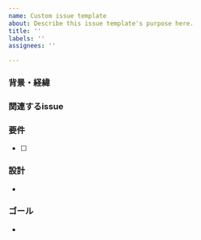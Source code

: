 ```yaml
---
name: Custom issue template
about: Describe this issue template's purpose here.
title: ''
labels: ''
assignees: ''

---
```


### 背景・経緯

### 関連するissue

### 要件

- [ ] 

### 設計

-

### ゴール

-
